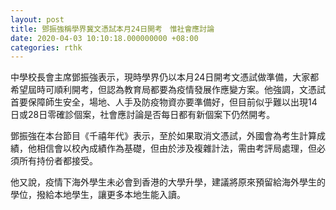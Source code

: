 ```yaml
---
layout: post
title: 鄧振強稱學界冀文憑試本月24日開考　惟社會應討論
date: 2020-04-03 10:10:18.000000000 +08:00
categories: rthk
---
```


中學校長會主席鄧振強表示，現時學界仍以本月24日開考文憑試做準備，大家都希望屆時可順利開考，但認為教育局都要為疫情發展作應變方案。他強調，文憑試首要保障師生安全，場地、人手及防疫物資亦要準備好，但目前似乎難以出現14日或28日零確診個案，社會應討論是否每日都有新個案下仍然開考。

鄧振強在本台節目《千禧年代》表示，至於如果取消文憑試，外國會為考生計算成績，他相信會以校內成績作為基礎，但由於涉及複雜計法，需由考評局處理，但必須所有持份者都接受。

他又說，疫情下海外學生未必會到香港的大學升學，建議將原來預留給海外學生的學位，撥給本地學生，讓更多本地生能入讀。
